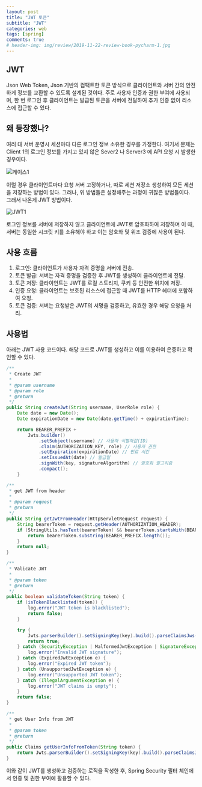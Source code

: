 ```yaml
---  
layout: post  
title: "JWT 토큰"  
subtitle: "JWT"  
categories: web  
tags: [spring]   
comments: true  
# header-img: img/review/2019-11-22-review-book-pycharm-1.jpg  
---  
```

  
## JWT
Json Web Token, Json 기반의 컴팩트한 토큰 방식으로 클라이언트와 서버 간의 안전하게 정보를 교환할 수 있도록 설계된 것이다. 주로 사용자 인증과 권한 부여에 사용되며, 한 번 로그인 후 클라이언트는 발급된 토큰을 서버에 전달하여 추가 인증 없이 리소스에 접근할 수 있다.

## 왜 등장했나?

여러 대 서버 운영시 세션마다 다른 로그인 정보 소유한 경우를 가정한다. 여기서 문제는 Client 1의 로그인 정보를 가지고 있지 않은 Sever2 나 Server3 에 API 요청 시 발생한 경우이다.  

![케이스1](https://zzangkkmin.github.io/assets/img/postImages/2025-02-21-web-spring12-case1.png)

이럴 경우 클라이언트마다 요청 서버 고정하거나, 따로 세션 저장소 생성하여 모든 세션을 저장하는 방법이 있다. 그러나, 위 방법들은 설정해주는 과정이 귀찮은 방법들이다. 그래서 나온게 JWT 방법이다.

![JWT1](https://zzangkkmin.github.io/assets/img/postImages/2025-02-21-web-spring12-jwt1.png)

로그인 정보를 서버에 저장하지 않고 클라이언트에 JWT로 암호화하여 저장하며 이 때, 서버는 동일한 시크릿 키를 소유해야 하고 이는 암호화 및 위조 검증에 사용이 된다.

## 사용 흐름
1. 로그인: 클라이언트가 사용자 자격 증명을 서버에 전송.
2. 토큰 발급: 서버는 자격 증명을 검증한 후 JWT를 생성하여 클라이언트에 전달.
3. 토큰 저장: 클라이언트는 JWT를 로컬 스토리지, 쿠키 등 안전한 위치에 저장.
4. 인증 요청: 클라이언트는 보호된 리소스에 접근할 때 JWT를 HTTP 헤더에 포함하여 요청.
5. 토큰 검증: 서버는 요청받은 JWT의 서명을 검증하고, 유효한 경우 해당 요청을 처리.

## 사용법
아래는 JWT 사용 코드이다. 해당 코드로 JWT를 생성하고 이를 이용하여 은증하고 확인할 수 있다.
```java
/**
 * Create JWT
 *
 * @param username
 * @param role
 * @return
 */
public String createJwt(String username, UserRole role) {
    Date date = new Date();
    Date expirationDate = new Date(date.getTime() + expirationTime);

    return BEARER_PREFIX +
        Jwts.builder()
            .setSubject(username) // 사용자 식별자값(ID)
            .claim(AUTHORIZATION_KEY, role) // 사용자 권한
            .setExpiration(expirationDate) // 만료 시간
            .setIssuedAt(date) // 발급일
            .signWith(key, signatureAlgorithm) // 암호화 알고리즘
            .compact();
    }

/**
 * get JWT from header
 *
 * @param request
 * @return
 */
public String getJwtFromHeader(HttpServletRequest request) {
    String bearerToken = request.getHeader(AUTHORIZATION_HEADER);
    if (StringUtils.hasText(bearerToken) && bearerToken.startsWith(BEARER_PREFIX)) {
        return bearerToken.substring(BEARER_PREFIX.length());
    }
    return null;
}

/**
 * Valicate JWT
 *
 * @param token
 * @return
 */
public boolean validateToken(String token) {
    if (isTokenBlacklisted(token)) {
        log.error("JWT token is blacklisted");
        return false;
    }

    try {
        Jwts.parserBuilder().setSigningKey(key).build().parseClaimsJws(token);
        return true;
    } catch (SecurityException | MalformedJwtException | SignatureException e) {
        log.error("Invalid JWT signature");
    } catch (ExpiredJwtException e) {
        log.error("Expired JWT token");
    } catch (UnsupportedJwtException e) {
        log.error("Unsupported JWT token");
    } catch (IllegalArgumentException e) {
        log.error("JWT claims is empty");
    }
    return false;
}

/**
 * get User Info from JWT
 *
 * @param token
 * @return
 */
public Claims getUserInfoFromToken(String token) {
    return Jwts.parserBuilder().setSigningKey(key).build().parseClaimsJws(token).getBody();
}
```

이와 같이 JWT를 생성하고 검증하는 로직을 작성한 후, Spring Security 필터 체인에서 인증 및 권한 부여에 활용할 수 있다.
